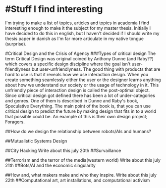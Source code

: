 #Stuff I find interesting
=====================
I'm trying to make a list of topics, articles and topics in academia I find interesting enough to make it the subject for my master thesis. Initially I have decided to do this in english, but I haven't decided if I should write my thesis paper in danish as I'm far more articulate in my native tongue (surprise).

#Critical Design and the Crisis of Agency
###Types of critical design
The term Critical Design was original coined by Anthony Dunne (and Raby??) which covers a specific design discipline where the goal isn't user-friendlyness but user-unfriendlyness. The good thing with products that are hard to use is that it reveals how we use interaction design. When you create something seamlessly either the user or the designer learns anything about how we understand our society or the usage of technology in it. This unfriendly piece of interaction design is called the post-optimal object.
Since critical design got defined there has been a lot of under-categories and genres. One of them is described in Dunne and Raby's book, Speculative Everything. The main point of the book is, that you can use critical design to predict the future by making design that fits in to a world that possible could be. An example of this is their own design project; Foragers.

##How do we design the relationship between robots/AIs and humans?

##Mutualistic Systems Design

##City Hacking
Write about this july 20th
##Survaillance

##Terrorism and the terror of the media(western world)
Write about this july 21th
##Bots/AI and the economic singularity

##How and, what makers make and who they inspire.
Write about this july 22th
##Computational art, art installations, and computational activism
